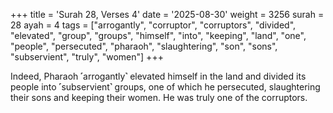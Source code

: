 +++
title = 'Surah 28, Verses 4'
date = '2025-08-30'
weight = 3256
surah = 28
ayah = 4
tags = ["arrogantly", "corruptor", "corruptors", "divided", "elevated", "group", "groups", "himself", "into", "keeping", "land", "one", "people", "persecuted", "pharaoh", "slaughtering", "son", "sons", "subservient", "truly", "women"]
+++

Indeed, Pharaoh ˹arrogantly˺ elevated himself in the land and divided its people into ˹subservient˺ groups, one of which he persecuted, slaughtering their sons and keeping their women. He was truly one of the corruptors.